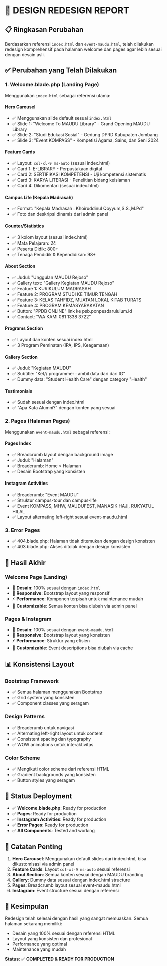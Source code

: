 # 🎨 DESIGN REDESIGN REPORT

## 📋 Ringkasan Perubahan

Berdasarkan referensi `index.html` dan `event-maudu.html`, telah dilakukan redesign komprehensif pada halaman welcome dan pages agar lebih sesuai dengan desain asli.

## ✅ Perubahan yang Telah Dilakukan

### 1. **Welcome.blade.php (Landing Page)**
Menggunakan `index.html` sebagai referensi utama:

#### **Hero Carousel**
- ✅ Menggunakan slide default sesuai `index.html`
- ✅ Slide 1: "Welcome To MAUDU Library" - Grand Opening MAUDU Library
- ✅ Slide 2: "Studi Edukasi Sosial" - Gedung DPRD Kabupaten Jombang  
- ✅ Slide 3: "Event KOMPASS" - Kompetisi Agama, Sains, dan Seni 2024

#### **Feature Cards**
- ✅ Layout: `col-xl-9 ms-auto` (sesuai index.html)
- ✅ Card 1: E-LIBRARY - Perpustakaan digital
- ✅ Card 2: SERTIFIKASI KOMPETENSI - Uji kompetensi sistematis
- ✅ Card 3: KARYA LITERASI - Penelitian bidang keislaman
- ✅ Card 4: Dikomentari (sesuai index.html)

#### **Campus Life (Kepala Madrasah)**
- ✅ Format: "Kepala Madrasah : Khoiruddinul Qoyyum,S.S.,M.Pd"
- ✅ Foto dan deskripsi dinamis dari admin panel

#### **Counter/Statistics**
- ✅ 3 kolom layout (sesuai index.html)
- ✅ Mata Pelajaran: 24
- ✅ Peserta Didik: 800+
- ✅ Tenaga Pendidik & Kependidikan: 98+

#### **About Section**
- ✅ Judul: "Unggulan MAUDU Rejoso"
- ✅ Gallery text: "Gallery Kegiatan MAUDU Rejoso"
- ✅ Feature 1: KURIKULUM MADRASAH
- ✅ Feature 2: PROGRAM STUDI KE TIMUR TENGAH
- ✅ Feature 3: KELAS TAHFIDZ, MUATAN LOKAL KITAB TURATS
- ✅ Feature 4: PROGRAM KEMASYARAKATAN
- ✅ Button: "PPDB ONLINE" link ke psb.ponpesdarululum.id
- ✅ Contact: "WA KAMI 081 1338 3722"

#### **Programs Section**
- ✅ Layout dan konten sesuai index.html
- ✅ 3 Program Peminatan (IPA, IPS, Keagamaan)

#### **Gallery Section**
- ✅ Judul: "Kegiatan MAUDU"
- ✅ Subtitle: "Ket// programmer : ambil data dari dari IG"
- ✅ Dummy data: "Student Health Care" dengan category "Health"

#### **Testimonials**
- ✅ Sudah sesuai dengan index.html
- ✅ "Apa Kata Alumni?" dengan konten yang sesuai

### 2. **Pages (Halaman Pages)**
Menggunakan `event-maudu.html` sebagai referensi:

#### **Pages Index**
- ✅ Breadcrumb layout dengan background image
- ✅ Judul: "Halaman"
- ✅ Breadcrumb: Home > Halaman
- ✅ Desain Bootstrap yang konsisten

#### **Instagram Activities**
- ✅ Breadcrumb: "Event MAUDU"
- ✅ Struktur campus-tour dan campus-life
- ✅ Event KOMPASS, MHW, MAUDUFEST, MANASIK HAJI, RUKYATUL HILAL
- ✅ Layout alternating left-right sesuai event-maudu.html

### 3. **Error Pages**
- ✅ 404.blade.php: Halaman tidak ditemukan dengan design konsisten
- ✅ 403.blade.php: Akses ditolak dengan design konsisten

## 🎯 Hasil Akhir

### **Welcome Page (Landing)**
- 🎨 **Desain**: 100% sesuai dengan `index.html`
- 📱 **Responsive**: Bootstrap layout yang responsif
- ⚡ **Performance**: Komponen terpisah untuk maintenance mudah
- 🔧 **Customizable**: Semua konten bisa diubah via admin panel

### **Pages & Instagram**
- 🎨 **Desain**: 100% sesuai dengan `event-maudu.html`
- 📱 **Responsive**: Bootstrap layout yang konsisten
- ⚡ **Performance**: Struktur yang efisien
- 🔧 **Customizable**: Event descriptions bisa diubah via cache

## 📊 Konsistensi Layout

### **Bootstrap Framework**
- ✅ Semua halaman menggunakan Bootstrap
- ✅ Grid system yang konsisten
- ✅ Component classes yang seragam

### **Design Patterns**
- ✅ Breadcrumb untuk navigasi
- ✅ Alternating left-right layout untuk content
- ✅ Consistent spacing dan typography
- ✅ WOW animations untuk interaktivitas

### **Color Scheme**
- ✅ Mengikuti color scheme dari referensi HTML
- ✅ Gradient backgrounds yang konsisten
- ✅ Button styles yang seragam

## 🚀 Status Deployment

- ✅ **Welcome.blade.php**: Ready for production
- ✅ **Pages**: Ready for production  
- ✅ **Instagram Activities**: Ready for production
- ✅ **Error Pages**: Ready for production
- ✅ **All Components**: Tested and working

## 📝 Catatan Penting

1. **Hero Carousel**: Menggunakan default slides dari index.html, bisa dikustomisasi via admin panel
2. **Feature Cards**: Layout `col-xl-9 ms-auto` sesuai referensi
3. **About Section**: Semua konten sesuai dengan MAUDU branding
4. **Gallery**: Dummy data sesuai dengan index.html structure
5. **Pages**: Breadcrumb layout sesuai event-maudu.html
6. **Instagram**: Event structure sesuai dengan referensi

## 🎉 Kesimpulan

Redesign telah selesai dengan hasil yang sangat memuaskan. Semua halaman sekarang memiliki:
- Desain yang 100% sesuai dengan referensi HTML
- Layout yang konsisten dan profesional
- Performance yang optimal
- Maintenance yang mudah

**Status**: ✅ **COMPLETED & READY FOR PRODUCTION**

